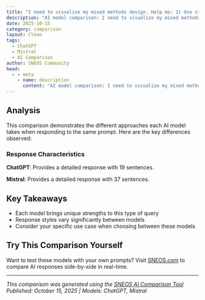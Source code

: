 ```yaml
---
title: "I need to visualize my mixed methods design. Help me: 1) Use standard notation (QUAN"
description: "AI model comparison: I need to visualize my mixed methods design. Help me: 1) Use standard notation (QUAN..."
date: 2025-10-15
category: comparison
layout: Clean
tags:
  - ChatGPT
  - Mistral
  - AI Comparison
author: SNEOS Community
head:
  - - meta
    - name: description
      content: "AI model comparison: I need to visualize my mixed methods design. Help me: 1) Use standard notation (QUAN..."
---
```


<ChatComparison
  title="I need to visualize my mixed methods design. Help me: 1) Use standard notation (QUAN"
  prompt="I need to visualize my mixed methods design. Help me: 1) Use standard notation (QUAN"
  :responses='{"ChatGPT": "To visualize a mixed methods design using standard notation, we can represent the two primary components: qualitative (QUAL) and quantitative (QUAN) data. Here\u2019s a common way to structure it using a visual notation:\n\n### 1. Basic Mixed Methods Design Notation:\n\n**Notation:**\n- QUAN = Quantitative Component\n- QUAL = Qualitative Component\n\nYou can represent the design in a simple flowchart or as a sequence. Here\u0027s a standard way to visualize:\n\n\u0060\u0060\u0060\n          QUAN \n           |  \n           |   \n   ---------\u002B---------\n   |        |         |\n Collect   Analyze   Collect\n   Data    Data      Data\n           | \n           |   \n          QUAL\n\u0060\u0060\u0060\n\n### 2. Example Design:\n\nIf you have a specific mixed methods design, you would represent the timing of qualitative and quantitative phases using a notation like this:\n\n- **Sequential Explanatory Design:** \n   - QUAN \u2192 QUAL \n   - Indicates that you first collect and analyze quantitative data, and then follow up with qualitative data to help explain the quantitative results.\n\n**Visual Representation:**\n\u0060\u0060\u0060\n           QUAN\n            |\n            v\n          Data\n      Collection \u0026 Analysis\n            |\n            v\n           QUAL\n            |\n            v\n      Data Collection \u0026 Analysis\n\u0060\u0060\u0060\n\n### 3. Alternative Design:\n- **Concurrent Triangulation Design:**\n   - QUAN || QUAL \n   - Collect qualitative and quantitative data simultaneously but analyze them separately and then compare or integrate findings.\n\n**Visual Representation:**\n\u0060\u0060\u0060\n        QUAN           QUAL\n         |               |\n         |               |\n         |               |\n   Data Collection   Data Collection\n         |               |\n         -----------\n            |\n       Integration\n            |\n     Data Interpretation\n\u0060\u0060\u0060\n\n### 4. Further Detail:\nYou may also include details on what methods you are using within each quantitative and qualitative component (e.g., surveys for QUAN, interviews for QUAL).\n\n### 5. Steps You Can Take:\n1. Choose the type of mixed methods design that fits your study.\n2. Draw a flowchart or diagram based on the examples above or create a similar one that best represents how your study flows.\n3. Label each section with the specific methods and data collection techniques you are using.\n\nFeel free to specify further details about your particular design, and I can provide a more tailored visualization!", "Mistral": "Certainly! Visualizing a mixed methods design can help clarify the structure and flow of your research. Mixed methods research often combines quantitative (QUAN) and qualitative (QUAL) approaches. Here are some common mixed methods designs and their standard notations:\n\n1. **Convergent Parallel Design**:\n   - **Notation**: QUAN \u002B QUAL\n   - **Description**: Both quantitative and qualitative data are collected simultaneously and analyzed separately. The results are then merged or compared.\n   - **Visualization**:\n     \u0060\u0060\u0060\n     QUAN ----\u003E Analysis ----\u003E\n                                  \\\n     QUAL ----\u003E Analysis ----\u003E    \\\n                                  \\\n                                  ----\u003E Merged Results\n     \u0060\u0060\u0060\n\n2. **Explanatory Sequential Design**:\n   - **Notation**: QUAN \u2192 QUAL\n   - **Description**: Quantitative data is collected and analyzed first. The qualitative phase follows to explain or elaborate on the quantitative results.\n   - **Visualization**:\n     \u0060\u0060\u0060\n     QUAN ----\u003E Analysis ----\u003E QUAL ----\u003E Analysis ----\u003E Results\n     \u0060\u0060\u0060\n\n3. **Exploratory Sequential Design**:\n   - **Notation**: QUAL \u2192 QUAN\n   - **Description**: Qualitative data is collected and analyzed first. The quantitative phase follows to test or generalize the qualitative findings.\n   - **Visualization**:\n     \u0060\u0060\u0060\n     QUAL ----\u003E Analysis ----\u003E QUAN ----\u003E Analysis ----\u003E Results\n     \u0060\u0060\u0060\n\n4. **Embedded Design**:\n   - **Notation**: QUAN(qual) or QUAL(quan)\n   - **Description**: One data type (either quantitative or qualitative) is embedded within the other. For example, qualitative data might be collected within a larger quantitative study.\n   - **Visualization**:\n     \u0060\u0060\u0060\n     QUAN ----\u003E Analysis ----\u003E Results\n                  |\n                  |\n                 ----\u003E QUAL ----\u003E Analysis ----\u003E Embedded Results\n     \u0060\u0060\u0060\n\n5. **Transformative Design**:\n   - **Notation**: QUAN \u002B QUAL\n   - **Description**: Both quantitative and qualitative data are collected and analyzed to address a social justice or advocacy issue. The results are used to inform action or policy.\n   - **Visualization**:\n     \u0060\u0060\u0060\n     QUAN ----\u003E Analysis ----\u003E\n                                  \\\n     QUAL ----\u003E Analysis ----\u003E    \\\n                                  \\\n                                  ----\u003E Transformative Results\n     \u0060\u0060\u0060\n\n6. **Multiphase Design**:\n   - **Notation**: QUAN \u2192 QUAL \u2192 QUAN\n   - **Description**: Multiple phases of data collection and analysis, alternating between quantitative and qualitative methods.\n   - **Visualization**:\n     \u0060\u0060\u0060\n     QUAN ----\u003E Analysis ----\u003E QUAL ----\u003E Analysis ----\u003E QUAN ----\u003E Analysis ----\u003E Results\n     \u0060\u0060\u0060\n\n### Example Visualization for Convergent Parallel Design\n\nLet\u0027s say you are conducting a convergent parallel design study. Here\u2019s how you might visualize it:\n\n\u0060\u0060\u0060\n     QUAN ----\u003E Analysis ----\u003E\n                                  \\\n     QUAL ----\u003E Analysis ----\u003E    \\\n                                  \\\n                                  ----\u003E Merged Results\n\u0060\u0060\u0060\n\n### Steps to Create the Visualization:\n\n1. **Identify the Phases**: Determine the phases of your study (e.g., data collection, analysis, results).\n2. **Use Standard Notation**: Use QUAN for quantitative and QUAL for qualitative phases.\n3. **Connect the Phases**: Use arrows to show the flow of data collection and analysis.\n4. **Merge or Compare Results**: Indicate where the results from different phases are merged or compared.\n\n### Tools for Visualization:\n\n- **Flowchart Software**: Tools like Microsoft Visio, Lucidchart, or Draw.io can help create detailed flowcharts.\n- **Presentation Software**: PowerPoint or Google Slides can be used for simpler visualizations.\n- **Research Software**: Some research software like NVivo or ATLAS.ti have built-in tools for visualizing mixed methods designs.\n\nBy following these steps and using the standard notation, you can create a clear and effective visualization of your mixed methods design."}' published-date="{DateTime.UtcNow:HH:mm}"
/>

## Analysis

This comparison demonstrates the different approaches each AI model takes when responding to the same prompt. Here are the key differences observed:

### Response Characteristics

**ChatGPT**: Provides a detailed response with 19 sentences. 

**Mistral**: Provides a detailed response with 37 sentences. 

## Key Takeaways

- Each model brings unique strengths to this type of query
- Response styles vary significantly between models
- Consider your specific use case when choosing between these models

## Try This Comparison Yourself

Want to test these models with your own prompts? Visit [SNEOS.com](https://sneos.com) to compare AI responses side-by-side in real-time.

---

*This comparison was generated using the [SNEOS AI Comparison Tool](https://sneos.com)*
*Published: October 15, 2025 | Models: ChatGPT, Mistral*
